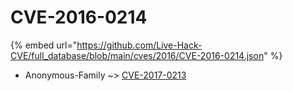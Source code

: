 # CVE-2016-0214
{% embed url="https://github.com/Live-Hack-CVE/full_database/blob/main/cves/2016/CVE-2016-0214.json" %}

* Anonymous-Family ~> [CVE-2017-0213](https://www.alice-snow.ru/2016/database/cve-2016-0214/cve-2017-0213-anonymous-family)